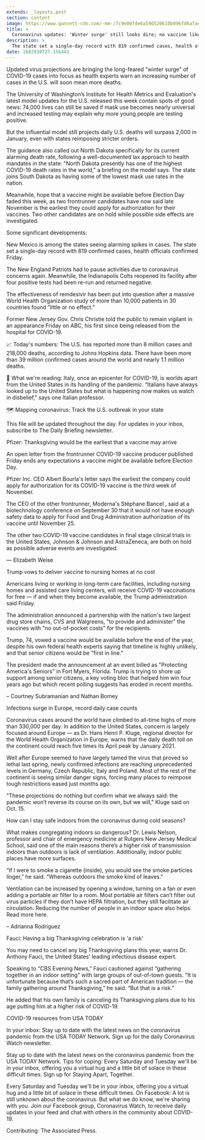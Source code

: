 ```yaml
--- 
extends: _layouts.post 
section: content 
image: https://www.gannett-cdn.com/-mm-/7c9e00f4e6a596520610b096fd6a7ac0870566ba/c=0-256-4911-3018/local/-/media/2020/10/16/Taunton/ghows_gallery_ei-WL-201018372-7fda4d3d.jpg?width=3200&height=1800&fit=crop&format=pjpg&auto=webp 
title: > 
  Coronavirus updates: 'Winter surge' still looks dire; no vaccine likely before election; 74k US lives can be saved with masks 
description: > 
  The state set a single-day record with 819 confirmed cases, health officials confirmed Friday.📰 What we're reading: Italy, once an epicenter for COVID-19, is worlds apart from the United States in its handling of the pandemic.“Italians have always looked up to the United States but what is happening now makes us watch in disbelief," says one Italian professor.Pfizer Inc. CEO Albert Bourla's letter says the earliest the company could apply for authorization for its COVID-19 vaccine is the third week of November.Sign up for the daily Coronavirus Watch newsletter. 
date: 1602938727.156443 
--- 
```

Updated virus projections are bringing the long-feared "winter surge" of COVID-19 cases into focus as health experts warn an increasing number of cases in the U.S. will soon mean more deaths.

The University of Washington’s Institute for Health Metrics and Evaluation's latest model updates for the U.S. released this week contain spots of good news: 74,000 lives can still be saved if mask use becomes nearly universal and increased testing may explain why more young people are testing positive.

But the influential model still projects daily U.S. deaths will surpass 2,000 in January, even with states reimposing stricter orders.

The guidance also called out North Dakota specifically for its current alarming death rate, following a well-documented lax approach to health mandates in the state: "North Dakota presently has one of the highest COVID-19 death rates in the world," a briefing on the model says. The state joins South Dakota as having some of the lowest mask use rates in the nation.

Meanwhile, hope that a vaccine might be available before Election Day faded this week, as two frontrunner candidates have now said late November is the earliest they could apply for authorization for their vaccines. Two other candidates are on hold while possible side effects are investigated.

Some significant developments:

New Mexico is among the states seeing alarming spikes in cases. The state set a single-day record with 819 confirmed cases, health officials confirmed Friday.

The New England Patriots had to pause activities due to coronavirus concerns again. Meanwhile, the Indianapolis Colts reopened its facility after four positive tests had been re-run and returned negative.

The effectiveness of remdesivir has been put into question after a massive World Health Organization study of more than 10,000 patients in 30 countries found ”little or no effect.”

Former New Jersey Gov. Chris Christie told the public to remain vigilant in an appearance Friday on ABC, his first since being released from the hospital for COVID-19.

📈 Today's numbers: The U.S. has reported more than 8 million cases and 218,000 deaths, according to Johns Hopkins data. There have been more than 39 million confirmed cases around the world and nearly 1.1 million deaths.

📰 What we're reading: Italy, once an epicenter for COVID-19, is worlds apart from the United States in its handling of the pandemic. “Italians have always looked up to the United States but what is happening now makes us watch in disbelief," says one Italian professor.

🗺️ Mapping coronavirus: Track the U.S. outbreak in your state

This file will be updated throughout the day. For updates in your inbox, subscribe to The Daily Briefing newsletter.

Pfizer: Thanksgiving would be the earliest that a vaccine may arrive

An open letter from the frontrunner COVID-19 vaccine producer published Friday ends any expectations a vaccine might be available before Election Day.

Pfizer Inc. CEO Albert Bourla's letter says the earliest the company could apply for authorization for its COVID-19 vaccine is the third week of November.

The CEO of the other frontrunner, Moderna's Stéphane Bancel , said at a biotechnology conference on September 30 that it would not have enough safety data to apply for Food and Drug Administration authorization of its vaccine until November 25.

The other two COVID-19 vaccine candidates in final stage clinical trials in the United States, Johnson & Johnson and AstraZeneca, are both on hold as possible adverse events are investigated.

— Elizabeth Weise

Trump vows to deliver vaccine to nursing homes at no cost

Americans living or working in long-term care facilities, including nursing homes and assisted care living centers, will receive COVID-19 vaccinations for free — if and when they become available, the Trump administration said Friday.

The administration announced a partnership with the nation's two largest drug store chains, CVS and Walgreens, "to provide and administer" the vaccines with "no out-of-pocket costs" for the recipients.

Trump, 74, vowed a vaccine would be available before the end of the year, despite his own federal health experts saying that timeline is highly unlikely, and that senior citizens would be "first in line."

The president made the announcement at an event billed as "Protecting America's Seniors" in Fort Myers, Florida. Trump is trying to shore up support among senior citizens, a key voting bloc that helped him win four years ago but which recent polling suggests has eroded in recent months.

– Courtney Subramanian and Nathan Bomey

Infections surge in Europe, record daily case counts

Coronavirus cases around the world have climbed to all-time highs of more than 330,000 per day. In addition to the United States, concern is largely focused around Europe — as Dr. Hans Henri P. Kluge, regional director for the World Health Organization in Europe, warns that the daily death toll on the continent could reach five times its April peak by January 2021.

Well after Europe seemed to have largely tamed the virus that proved so lethal last spring, newly confirmed infections are reaching unprecedented levels in Germany, Czech Republic, Italy and Poland. Most of the rest of the continent is seeing similar danger signs, forcing many places to reimpose tough restrictions eased just months ago.

"These projections do nothing but confirm what we always said: the pandemic won’t reverse its course on its own, but we will," Kluge said on Oct. 15.

How can I stay safe indoors from the coronavirus during cold seasons?

What makes congregating indoors so dangerous? Dr. Lewis Nelson, professor and chair of emergency medicine at Rutgers New Jersey Medical School, said one of the main reasons there’s a higher risk of transmission indoors than outdoors is lack of ventilation. Additionally, indoor public places have more surfaces.

“If I were to smoke a cigarette (inside), you would see the smoke particles linger,” he said. “Whereas outdoors the smoke kind of leaves."

Ventilation can be increased by opening a window, turning on a fan or even adding a portable air filter to a room. Most portable air filters can’t filter out virus particles if they don’t have HEPA filtration, but they still facilitate air circulation. Reducing the number of people in an indoor space also helps. Read more here.

– Adrianna Rodriguez

Fauci: Having a big Thanksgiving celebration is 'a risk'

You may need to cancel any big Thanksgiving plans this year, warns Dr. Anthony Fauci, the United States’ leading infectious disease expert.

Speaking to “CBS Evening News,” Fauci cautioned against “gathering together in an indoor setting” with large groups of out-of-town guests. “It is unfortunate because that’s such a sacred part of American tradition — the family gathering around Thanksgiving,” he said. “But that is a risk.”

He added that his own family is canceling its Thanksgiving plans due to his age putting him at a higher risk of COVID-19.

COVID-19 resources from USA TODAY

In your inbox: Stay up to date with the latest news on the coronavirus pandemic from the USA TODAY Network. Sign up for the daily Coronavirus Watch newsletter.

Stay up to date with the latest news on the coronavirus pandemic from the USA TODAY Network. Tips for coping: Every Saturday and Tuesday we'll be in your inbox, offering you a virtual hug and a little bit of solace in these difficult times. Sign up for Staying Apart, Together.

Every Saturday and Tuesday we'll be in your inbox, offering you a virtual hug and a little bit of solace in these difficult times. On Facebook: A lot is still unknown about the coronavirus. But what we do know, we're sharing with you. Join our Facebook group, Coronavirus Watch, to receive daily updates in your feed and chat with others in the community about COVID-19.

Contributing: The Associated Press.